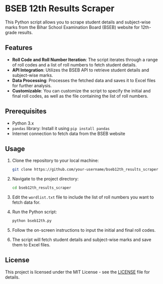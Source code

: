 # BSEB 12th Results Scraper

This Python script allows you to scrape student details and subject-wise marks from the Bihar School Examination Board (BSEB) website for 12th-grade results.

## Features

- **Roll Code and Roll Number Iteration**: The script iterates through a range of roll codes and a list of roll numbers to fetch student details.
- **API Integration**: Utilizes the BSEB API to retrieve student details and subject-wise marks.
- **Data Processing**: Processes the fetched data and saves it to Excel files for further analysis.
- **Customizable**: You can customize the script to specify the initial and final roll codes, as well as the file containing the list of roll numbers.

## Prerequisites

- Python 3.x
- `pandas` library: Install it using `pip install pandas`
- Internet connection to fetch data from the BSEB website

## Usage

1. Clone the repository to your local machine:

    ```bash
    git clone https://github.com/your-username/bseb12th_results_scraper.git
    ```

2. Navigate to the project directory:

    ```bash
    cd bseb12th_results_scraper
    ```

3. Edit the `wordlist.txt` file to include the list of roll numbers you want to fetch data for.

4. Run the Python script:

    ```bash
    python bseb12th.py
    ```

5. Follow the on-screen instructions to input the initial and final roll codes.

6. The script will fetch student details and subject-wise marks and save them to Excel files.

## License

This project is licensed under the MIT License - see the [LICENSE](LICENSE) file for details.


